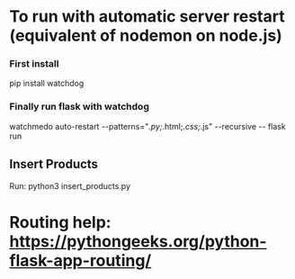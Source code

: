 # To run with automatic server restart (equivalent of nodemon on node.js)

### First install
pip install watchdog
### Finally run flask with watchdog
watchmedo auto-restart --patterns="*.py;*.html;*.css;*.js" --recursive -- flask run 

## Insert Products
Run:
python3 insert_products.py

# Routing help: https://pythongeeks.org/python-flask-app-routing/